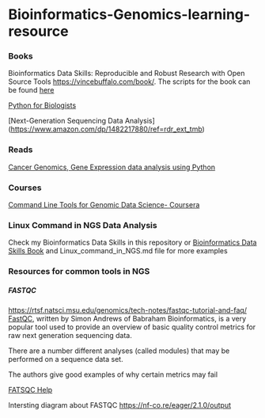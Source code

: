 # Bioinformatics-Genomics-learning-resource

### Books
Bioinformatics Data Skills: Reproducible and Robust Research with Open Source Tools https://vincebuffalo.com/book/. The scripts for the book can be found [here](https://github.com/vsbuffalo/bds-files/)

[Python for Biologists](https://pythonforbiologists.com/)

[Next-Generation Sequencing Data Analysis] (https://www.amazon.com/dp/1482217880/ref=rdr_ext_tmb)

### Reads 

[Cancer Genomics, Gene Expression data analysis using Python](https://medium.com/adventures-in-healthcare-data/cancer-genomics-ii-exploring-biomarkers-of-liver-cancer-in-gene-expression-data-using-python-b719b519b406)

### Courses 

[Command Line Tools for Genomic Data Science- Coursera](https://www.coursera.org/learn/genomic-tools)

### Linux Command in NGS Data Analysis 

Check my Bioinformatics Data Skills  in this repository or [Bioinformatics Data Skills Book](https://vincebuffalo.com/book/) and Linux_command_in_NGS.md file for more examples



### Resources for common tools in NGS

##### FASTQC 

https://rtsf.natsci.msu.edu/genomics/tech-notes/fastqc-tutorial-and-faq/
[FastQC](https://www.bioinformatics.babraham.ac.uk/projects/fastqc/), written by Simon Andrews of Babraham Bioinformatics, is a very popular tool used to provide an overview of basic quality control metrics for raw next generation sequencing data. 


There are a number different analyses (called modules) that may be performed on a sequence data set. 

The authors give good examples of why certain metrics may fail

[FATSQC Help](https://www.bioinformatics.babraham.ac.uk/projects/fastqc/Help/3%20Analysis%20Modules/)


Intersting diagram about FASTQC 
https://nf-co.re/eager/2.1.0/output


